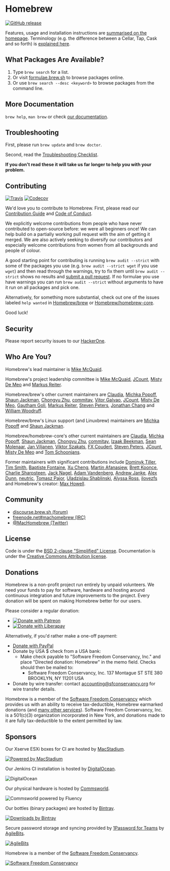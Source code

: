 # Homebrew
[![GitHub release](https://img.shields.io/github/release/Homebrew/brew.svg)](https://github.com/Homebrew/brew/releases)

Features, usage and installation instructions are [summarised on the homepage](https://brew.sh). Terminology (e.g. the difference between a Cellar, Tap, Cask and so forth) is [explained here](https://docs.brew.sh/Formula-Cookbook#homebrew-terminology).

## What Packages Are Available?
1. Type `brew search` for a list.
2. Or visit [formulae.brew.sh](https://formulae.brew.sh) to browse packages online.
3. Or use `brew search --desc <keyword>` to browse packages from the command line.

## More Documentation
`brew help`, `man brew` or check [our documentation](https://docs.brew.sh/).

## Troubleshooting
First, please run `brew update` and `brew doctor`.

Second, read the [Troubleshooting Checklist](https://docs.brew.sh/Troubleshooting).

**If you don't read these it will take us far longer to help you with your problem.**

## Contributing
[![Travis](https://img.shields.io/travis/Homebrew/brew.svg)](https://travis-ci.org/Homebrew/brew)
[![Codecov](https://img.shields.io/codecov/c/github/Homebrew/brew.svg)](https://codecov.io/gh/Homebrew/brew)

We'd love you to contribute to Homebrew. First, please read our [Contribution Guide](CONTRIBUTING.md) and [Code of Conduct](CODE_OF_CONDUCT.md#code-of-conduct).

We explicitly welcome contributions from people who have never contributed to open-source before: we were all beginners once! We can help build on a partially working pull request with the aim of getting it merged. We are also actively seeking to diversify our contributors and especially welcome contributions from women from all backgrounds and people of colour.

A good starting point for contributing is running `brew audit --strict` with some of the packages you use (e.g. `brew audit --strict wget` if you use `wget`) and then read through the warnings, try to fix them until `brew audit --strict` shows no results and [submit a pull request](https://docs.brew.sh/How-To-Open-a-Homebrew-Pull-Request). If no formulae you use have warnings you can run `brew audit --strict` without arguments to have it run on all packages and pick one.

Alternatively, for something more substantial, check out one of the issues labeled `help wanted` in [Homebrew/brew](https://github.com/homebrew/brew/issues?q=is%3Aopen+is%3Aissue+label%3A%22help+wanted%22) or [Homebrew/homebrew-core](https://github.com/homebrew/homebrew-core/issues?q=is%3Aopen+is%3Aissue+label%3A%22help+wanted%22).

Good luck!

## Security
Please report security issues to our [HackerOne](https://hackerone.com/homebrew/).

## Who Are You?
Homebrew's lead maintainer is [Mike McQuaid](https://github.com/mikemcquaid).

Homebrew's project leadership committee is [Mike McQuaid](https://github.com/mikemcquaid), [JCount](https://github.com/jcount), [Misty De Meo](https://github.com/mistydemeo) and [Markus Reiter](https://github.com/reitermarkus).

Homebrew/brew's other current maintainers are [Claudia](https://github.com/claui), [Michka Popoff](https://github.com/imichka), [Shaun Jackman](https://github.com/sjackman), [Chongyu Zhu](https://github.com/lembacon), [commitay](https://github.com/commitay), [Vitor Galvao](https://github.com/vitorgalvao), [JCount](https://github.com/jcount), [Misty De Meo](https://github.com/mistydemeo), [Gautham Goli](https://github.com/GauthamGoli), [Markus Reiter](https://github.com/reitermarkus), [Steven Peters](https://github.com/scpeters), [Jonathan Chang](https://github.com/jonchang) and [William Woodruff](https://github.com/woodruffw).

Homebrew/brew's Linux support (and Linuxbrew) maintainers are [Michka Popoff](https://github.com/imichka) and [Shaun Jackman](https://github.com/sjackman).

Homebrew/homebrew-core's other current maintainers are [Claudia](https://github.com/claui), [Michka Popoff](https://github.com/imichka), [Shaun Jackman](https://github.com/sjackman), [Chongyu Zhu](https://github.com/lembacon), [commitay](https://github.com/commitay), [Izaak Beekman](https://github.com/zbeekman), [Sean Molenaar](https://github.com/SMillerDev), [Jan Viljanen](https://github.com/javian), [Viktor Szakats](https://github.com/vszakats), [FX Coudert](https://github.com/fxcoudert), [Steven Peters](https://github.com/scpeters), [JCount](https://github.com/jcount), [Misty De Meo](https://github.com/mistydemeo) and [Tom Schoonjans](https://github.com/tschoonj).

Former maintainers with significant contributions include [Dominyk Tiller](https://github.com/DomT4), [Tim Smith](https://github.com/tdsmith), [Baptiste Fontaine](https://github.com/bfontaine), [Xu Cheng](https://github.com/xu-cheng), [Martin Afanasjew](https://github.com/UniqMartin),  [Brett Koonce](https://github.com/asparagui), [Charlie Sharpsteen](https://github.com/Sharpie), [Jack Nagel](https://github.com/jacknagel), [Adam Vandenberg](https://github.com/adamv), [Andrew Janke](https://github.com/apjanke), [Alex Dunn](https://github.com/dunn), [neutric](https://github.com/neutric), [Tomasz Pajor](https://github.com/nijikon), [Uladzislau Shablinski](https://github.com/vladshablinsky), [Alyssa Ross](https://github.com/alyssais), [ilovezfs](https://github.com/ilovezfs) and Homebrew's creator: [Max Howell](https://github.com/mxcl).

## Community
- [discourse.brew.sh (forum)](https://discourse.brew.sh)
- [freenode.net\#machomebrew (IRC)](irc://irc.freenode.net/#machomebrew)
- [@MacHomebrew (Twitter)](https://twitter.com/MacHomebrew)

## License
Code is under the [BSD 2-clause "Simplified" License](LICENSE.txt).
Documentation is under the [Creative Commons Attribution license](https://creativecommons.org/licenses/by/4.0/).

## Donations
Homebrew is a non-profit project run entirely by unpaid volunteers. We need your funds to pay for software, hardware and hosting around continuous integration and future improvements to the project. Every donation will be spent on making Homebrew better for our users.

Please consider a regular donation:

- [![Donate with Patreon](https://img.shields.io/badge/patreon-donate-green.svg)](https://www.patreon.com/homebrew)
- [![Donate with Liberapay](https://img.shields.io/badge/liberapay-donate-green.svg)](https://liberapay.com/homebrew/donate)

Alternatively, if you'd rather make a one-off payment:

- [Donate with PayPal](https://www.paypal.com/cgi-bin/webscr?cmd=_s-xclick&hosted_button_id=V6ZE57MJRYC8L)
- Donate by USA $ check from a USA bank:
  - Make check payable to "Software Freedom Conservancy, Inc." and place "Directed donation: Homebrew" in the memo field.  Checks should then be mailed to:
    - Software Freedom Conservancy, Inc.
      137 Montague ST  STE 380
      BROOKLYN, NY 11201             USA
- Donate by wire transfer: contact accounting@sfconservancy.org for wire transfer details.

Homebrew is a member of the [Software Freedom Conservancy](https://sfconservancy.org) which provides us with an ability to receive tax-deductible, Homebrew earmarked donations (and [many other services](https://sfconservancy.org/members/services/)). Software Freedom Conservancy, Inc. is a 501(c)(3) organization incorporated in New York, and donations made to it are fully tax-deductible to the extent permitted by law.

## Sponsors
Our Xserve ESXi boxes for CI are hosted by [MacStadium](https://www.macstadium.com).

[![Powered by MacStadium](https://cloud.githubusercontent.com/assets/125011/22776032/097557ac-eea6-11e6-8ba8-eff22dfd58f1.png)](https://www.macstadium.com)

Our Jenkins CI installation is hosted by [DigitalOcean](https://m.do.co/c/7e39c35d5581).

![DigitalOcean](https://cloud.githubusercontent.com/assets/125011/26827038/4b7b5ade-4ab3-11e7-811b-fed3ab0e934d.png)

Our physical hardware is hosted by [Commsworld](https://www.commsworld.com).

![Commsworld powered by Fluency](https://user-images.githubusercontent.com/125011/30822845-1716bc2c-a222-11e7-843e-ea7c7b6a1503.png)

Our bottles (binary packages) are hosted by [Bintray](https://bintray.com/homebrew).

[![Downloads by Bintray](https://bintray.com/docs/images/downloads_by_bintray_96.png)](https://bintray.com/homebrew)

Secure password storage and syncing provided by [1Password for Teams](https://1password.com/teams/) by [AgileBits](https://agilebits.com).

[![AgileBits](https://da36klfizjv29.cloudfront.net/assets/branding/agilebits-fcca96e9b8e815c5c48c6b3e98156cb5.png)](https://agilebits.com)

Homebrew is a member of the [Software Freedom Conservancy](https://sfconservancy.org).

[![Software Freedom Conservancy](https://sfconservancy.org/img/conservancy_64x64.png)](https://sfconservancy.org)

